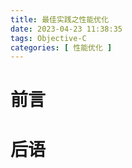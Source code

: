 ```yaml
---
title: 最佳实践之性能优化
date: 2023-04-23 11:38:35
tags: Objective-C 
categories: [ 性能优化 ]
---
```


# 前言

<!-- more -->

# 后语